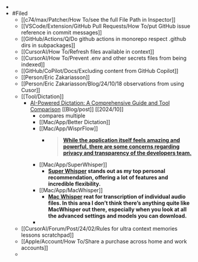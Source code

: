 -
- #Filed
	- [[c74/max/Patcher/How To/see the full File Path in Inspector]]
	- [[VSCode/Extension/GitHub Pull Requests/How To/put GitHub issue reference in commit messages]]
	- [[GitHub/Actions/Q/Do github actions in monorepo respect .github dirs in subpackages]]
	- [[CursorAI/How To/Refresh files available in context]]
	- [[CursorAI/How To/Prevent .env and other secrets files from being indexed]]
	- [[GitHub/CoPilot/Docs/Excluding content from GitHub Copilot]]
	- [[Person/Eric Zakariasson]]
	- [[Person/Eric Zakariasson/Blog/24/10/18 observations from using Cusor]]
	- [[Tool/Dictation]]
		- [AI-Powered Dictation: A Comprehensive Guide and Tool Comparison](https://afadingthought.substack.com/p/ai-powered-dictation-a-guide-and-apps-comparison) [[Blog/post]] [[2024/10]]
			- compares multiple
			- [[Mac/App/Better Dictation]]
			- [[Mac/App/WisprFlow]]
				- > **[While the application itself feels amazing and powerful, there are some concerns regarding privacy and transparency of the developers team.](https://www.reddit.com/r/macapps/comments/1fulspc/a_fair_warning_about_the_app_wispr_flow_voice/)**
			- [[Mac/App/SuperWhisper]]
				- **[Super Whisper](https://superwhisper.com/) stands out as my top personal recommendation, offering a lot of features and incredible flexibility.**
			- [[Mac/App/MacWhisper]]
				- **[Mac Whisper](https://goodsnooze.gumroad.com/l/macwhisper) reat for transcription of individual audio files. In this area I don’t think there’s anything quite like MacWhisper out there, especially when you look at all the advanced settings and models you can download.**
			-
	- [[CursorAI/Forum/Post/24/02/Rules for ultra context memories lessons scratchpad]]
	- [[Apple/Account/How To/Share a purchase across home and work accounts]]
	-